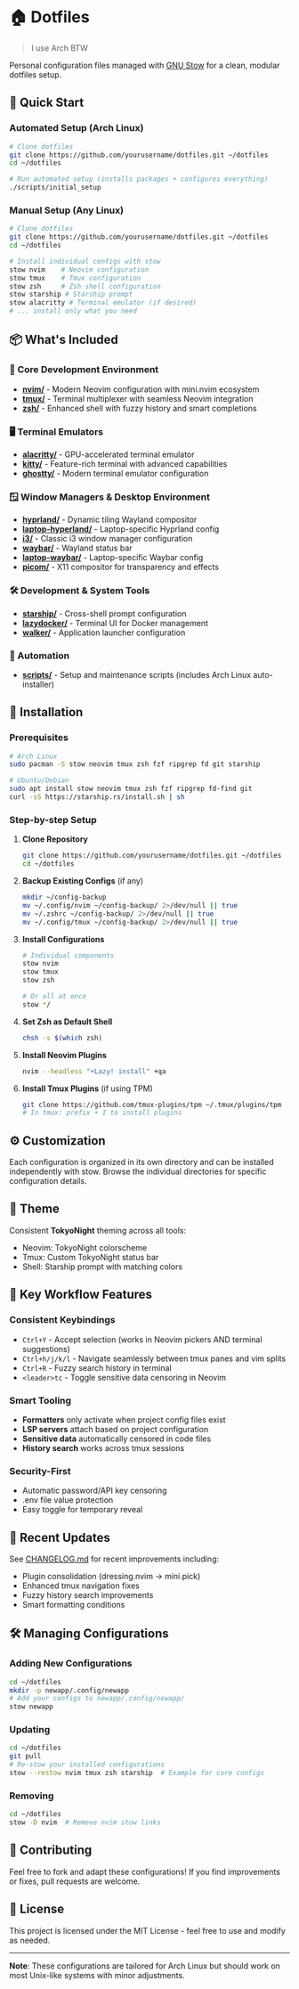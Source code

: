 # 🏠 Dotfiles

> I use Arch BTW

Personal configuration files managed with [GNU Stow](https://www.gnu.org/software/stow/) for a clean, modular dotfiles setup.

## 🚀 Quick Start

### Automated Setup (Arch Linux)
```bash
# Clone dotfiles
git clone https://github.com/yourusername/dotfiles.git ~/dotfiles
cd ~/dotfiles

# Run automated setup (installs packages + configures everything)
./scripts/initial_setup
```

### Manual Setup (Any Linux)
```bash
# Clone dotfiles
git clone https://github.com/yourusername/dotfiles.git ~/dotfiles
cd ~/dotfiles

# Install individual configs with stow
stow nvim    # Neovim configuration
stow tmux    # Tmux configuration  
stow zsh     # Zsh shell configuration
stow starship # Starship prompt
stow alacritty # Terminal emulator (if desired)
# ... install only what you need
```

## 📦 What's Included

### 🚀 Core Development Environment
- **[nvim/](nvim/)** - Modern Neovim configuration with mini.nvim ecosystem
- **[tmux/](tmux/)** - Terminal multiplexer with seamless Neovim integration  
- **[zsh/](zsh/)** - Enhanced shell with fuzzy history and smart completions

### 🖥️ Terminal Emulators
- **[alacritty/](alacritty/)** - GPU-accelerated terminal emulator
- **[kitty/](kitty/)** - Feature-rich terminal with advanced capabilities
- **[ghostty/](ghostty/)** - Modern terminal emulator configuration

### 🪟 Window Managers & Desktop Environment  
- **[hyprland/](hyprland/)** - Dynamic tiling Wayland compositor
- **[laptop-hyperland/](laptop-hyperland/)** - Laptop-specific Hyprland config
- **[i3/](i3/)** - Classic i3 window manager configuration
- **[waybar/](waybar/)** - Wayland status bar 
- **[laptop-waybar/](laptop-waybar/)** - Laptop-specific Waybar config
- **[picom/](picom/)** - X11 compositor for transparency and effects

### 🛠️ Development & System Tools
- **[starship/](starship/)** - Cross-shell prompt configuration
- **[lazydocker/](lazydocker/)** - Terminal UI for Docker management
- **[walker/](walker/)** - Application launcher configuration

### 🤖 Automation
- **[scripts/](scripts/)** - Setup and maintenance scripts (includes Arch Linux auto-installer)

## 🔧 Installation

### Prerequisites
```bash
# Arch Linux
sudo pacman -S stow neovim tmux zsh fzf ripgrep fd git starship

# Ubuntu/Debian  
sudo apt install stow neovim tmux zsh fzf ripgrep fd-find git
curl -sS https://starship.rs/install.sh | sh
```

### Step-by-step Setup

1. **Clone Repository**
   ```bash
   git clone https://github.com/yourusername/dotfiles.git ~/dotfiles
   cd ~/dotfiles
   ```

2. **Backup Existing Configs** (if any)
   ```bash
   mkdir ~/config-backup
   mv ~/.config/nvim ~/config-backup/ 2>/dev/null || true
   mv ~/.zshrc ~/config-backup/ 2>/dev/null || true
   mv ~/.config/tmux ~/config-backup/ 2>/dev/null || true
   ```

3. **Install Configurations**
   ```bash
   # Individual components
   stow nvim
   stow tmux  
   stow zsh
   
   # Or all at once
   stow */
   ```

4. **Set Zsh as Default Shell**
   ```bash
   chsh -s $(which zsh)
   ```

5. **Install Neovim Plugins**
   ```bash
   nvim --headless "+Lazy! install" +qa
   ```

6. **Install Tmux Plugins** (if using TPM)
   ```bash
   git clone https://github.com/tmux-plugins/tpm ~/.tmux/plugins/tpm
   # In tmux: prefix + I to install plugins
   ```

## ⚙️ Customization

Each configuration is organized in its own directory and can be installed independently with stow. Browse the individual directories for specific configuration details.

## 🎨 Theme

Consistent **TokyoNight** theming across all tools:
- Neovim: TokyoNight colorscheme
- Tmux: Custom TokyoNight status bar
- Shell: Starship prompt with matching colors

## 🔑 Key Workflow Features

### Consistent Keybindings
- `Ctrl+Y` - Accept selection (works in Neovim pickers AND terminal suggestions)
- `Ctrl+h/j/k/l` - Navigate seamlessly between tmux panes and vim splits
- `Ctrl+R` - Fuzzy search history in terminal
- `<leader>tc` - Toggle sensitive data censoring in Neovim

### Smart Tooling
- **Formatters** only activate when project config files exist
- **LSP servers** attach based on project configuration
- **Sensitive data** automatically censored in code files
- **History search** works across tmux sessions

### Security-First
- Automatic password/API key censoring
- .env file value protection
- Easy toggle for temporary reveal

## 📝 Recent Updates

See [CHANGELOG.md](CHANGELOG.md) for recent improvements including:
- Plugin consolidation (dressing.nvim → mini.pick)
- Enhanced tmux navigation fixes
- Fuzzy history search improvements
- Smart formatting conditions

## 🛠️ Managing Configurations

### Adding New Configurations
```bash
cd ~/dotfiles
mkdir -p newapp/.config/newapp
# Add your configs to newapp/.config/newapp/
stow newapp
```

### Updating
```bash
cd ~/dotfiles
git pull
# Re-stow your installed configurations
stow --restow nvim tmux zsh starship  # Example for core configs
```

### Removing
```bash
cd ~/dotfiles  
stow -D nvim  # Remove nvim stow links
```

## 🤝 Contributing

Feel free to fork and adapt these configurations! If you find improvements or fixes, pull requests are welcome.

## 📜 License

This project is licensed under the MIT License - feel free to use and modify as needed.

---

**Note**: These configurations are tailored for Arch Linux but should work on most Unix-like systems with minor adjustments.
